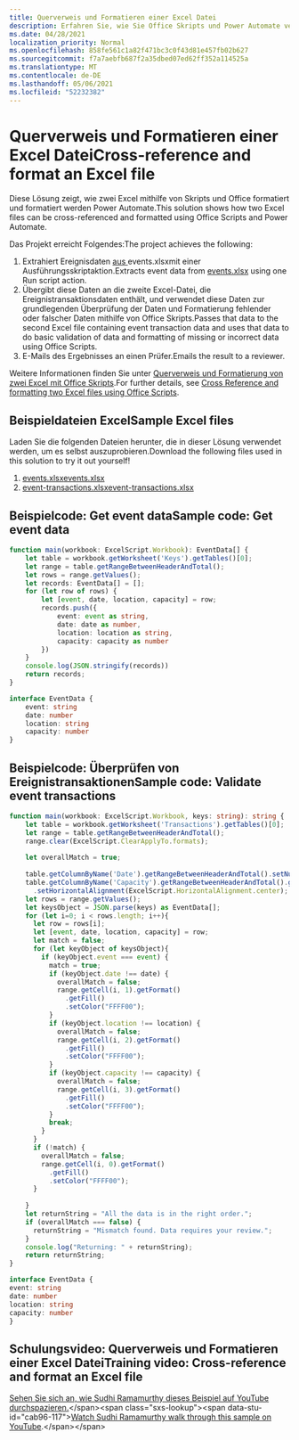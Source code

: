 ```yaml
---
title: Querverweis und Formatieren einer Excel Datei
description: Erfahren Sie, wie Sie Office Skripts und Power Automate verwenden, um eine Datei querverweisen und Excel formatieren.
ms.date: 04/28/2021
localization_priority: Normal
ms.openlocfilehash: 858fe561c1a82f471bc3c0f43d81e457fb02b627
ms.sourcegitcommit: f7a7aebfb687f2a35dbed07ed62ff352a114525a
ms.translationtype: MT
ms.contentlocale: de-DE
ms.lasthandoff: 05/06/2021
ms.locfileid: "52232382"
---
```

# <a name="cross-reference-and-format-an-excel-file"></a><span data-ttu-id="cab96-103">Querverweis und Formatieren einer Excel Datei</span><span class="sxs-lookup"><span data-stu-id="cab96-103">Cross-reference and format an Excel file</span></span>

<span data-ttu-id="cab96-104">Diese Lösung zeigt, wie zwei Excel mithilfe von Skripts und Office formatiert und formatiert werden Power Automate.</span><span class="sxs-lookup"><span data-stu-id="cab96-104">This solution shows how two Excel files can be cross-referenced and formatted using Office Scripts and Power Automate.</span></span>

<span data-ttu-id="cab96-105">Das Projekt erreicht Folgendes:</span><span class="sxs-lookup"><span data-stu-id="cab96-105">The project achieves the following:</span></span>

1. <span data-ttu-id="cab96-106">Extrahiert Ereignisdaten <a href="events.xlsx"> aus </a>events.xlsxmit einer Ausführungsskriptaktion.</span><span class="sxs-lookup"><span data-stu-id="cab96-106">Extracts event data from <a href="events.xlsx">events.xlsx</a> using one Run script action.</span></span>
1. <span data-ttu-id="cab96-107">Übergibt diese Daten an die zweite Excel-Datei, die Ereignistransaktionsdaten enthält, und verwendet diese Daten zur grundlegenden Überprüfung der Daten und Formatierung fehlender oder falscher Daten mithilfe von Office Skripts.</span><span class="sxs-lookup"><span data-stu-id="cab96-107">Passes that data to the second Excel file containing event transaction data and uses that data to do basic validation of data and formatting of missing or incorrect data using Office Scripts.</span></span>
1. <span data-ttu-id="cab96-108">E-Mails des Ergebnisses an einen Prüfer.</span><span class="sxs-lookup"><span data-stu-id="cab96-108">Emails the result to a reviewer.</span></span>

<span data-ttu-id="cab96-109">Weitere Informationen finden Sie unter [Querverweis und Formatierung von zwei Excel mit Office Skripts](https://powerusers.microsoft.com/t5/Power-Automate-Cookbook/Cross-Reference-and-formatting-two-Excel-files-using-Office/td-p/728535).</span><span class="sxs-lookup"><span data-stu-id="cab96-109">For further details, see [Cross Reference and formatting two Excel files using Office Scripts](https://powerusers.microsoft.com/t5/Power-Automate-Cookbook/Cross-Reference-and-formatting-two-Excel-files-using-Office/td-p/728535).</span></span>

## <a name="sample-excel-files"></a><span data-ttu-id="cab96-110">Beispieldateien Excel</span><span class="sxs-lookup"><span data-stu-id="cab96-110">Sample Excel files</span></span>

<span data-ttu-id="cab96-111">Laden Sie die folgenden Dateien herunter, die in dieser Lösung verwendet werden, um es selbst auszuprobieren.</span><span class="sxs-lookup"><span data-stu-id="cab96-111">Download the following files used in this solution to try it out yourself!</span></span>

1. <span data-ttu-id="cab96-112"><a href="events.xlsx">events.xlsx</a></span><span class="sxs-lookup"><span data-stu-id="cab96-112"><a href="events.xlsx">events.xlsx</a></span></span>
1. <span data-ttu-id="cab96-113"><a href="event-transactions.xlsx">event-transactions.xlsx</a></span><span class="sxs-lookup"><span data-stu-id="cab96-113"><a href="event-transactions.xlsx">event-transactions.xlsx</a></span></span>

## <a name="sample-code-get-event-data"></a><span data-ttu-id="cab96-114">Beispielcode: Get event data</span><span class="sxs-lookup"><span data-stu-id="cab96-114">Sample code: Get event data</span></span>

```TypeScript
function main(workbook: ExcelScript.Workbook): EventData[] {
    let table = workbook.getWorksheet('Keys').getTables()[0];
    let range = table.getRangeBetweenHeaderAndTotal();
    let rows = range.getValues();
    let records: EventData[] = [];
    for (let row of rows) {
        let [event, date, location, capacity] = row;
        records.push({
            event: event as string,
            date: date as number, 
            location: location as string,
            capacity: capacity as number
        })
    }
    console.log(JSON.stringify(records))
    return records;
}

interface EventData {
    event: string
    date: number
    location: string
    capacity: number
}
```

## <a name="sample-code-validate-event-transactions"></a><span data-ttu-id="cab96-115">Beispielcode: Überprüfen von Ereignistransaktionen</span><span class="sxs-lookup"><span data-stu-id="cab96-115">Sample code: Validate event transactions</span></span>

```TypeScript
function main(workbook: ExcelScript.Workbook, keys: string): string {
    let table = workbook.getWorksheet('Transactions').getTables()[0];
    let range = table.getRangeBetweenHeaderAndTotal();
    range.clear(ExcelScript.ClearApplyTo.formats);
  
    let overallMatch = true;
  
    table.getColumnByName('Date').getRangeBetweenHeaderAndTotal().setNumberFormatLocal("yyyy-mm-dd;@");
    table.getColumnByName('Capacity').getRangeBetweenHeaderAndTotal().getFormat()
      .setHorizontalAlignment(ExcelScript.HorizontalAlignment.center);
    let rows = range.getValues();
    let keysObject = JSON.parse(keys) as EventData[];
    for (let i=0; i < rows.length; i++){
      let row = rows[i];
      let [event, date, location, capacity] = row;
      let match = false;
      for (let keyObject of keysObject){
        if (keyObject.event === event) {
          match = true;
          if (keyObject.date !== date) {
            overallMatch = false;
            range.getCell(i, 1).getFormat()
              .getFill()
              .setColor("FFFF00");
          }
          if (keyObject.location !== location) {
            overallMatch = false;
            range.getCell(i, 2).getFormat()
              .getFill()
              .setColor("FFFF00");
          }
          if (keyObject.capacity !== capacity) {
            overallMatch = false;
            range.getCell(i, 3).getFormat()
              .getFill()
              .setColor("FFFF00");
          }   
          break;             
        }
      }
      if (!match) {
        overallMatch = false;
        range.getCell(i, 0).getFormat()
          .getFill()
          .setColor("FFFF00");      
      }
  
    }
    let returnString = "All the data is in the right order.";
    if (overallMatch === false) {
      returnString = "Mismatch found. Data requires your review.";
    }
    console.log("Returning: " + returnString);
    return returnString;
}

interface EventData {
event: string
date: number
location: string
capacity: number
}
```

## <a name="training-video-cross-reference-and-format-an-excel-file"></a><span data-ttu-id="cab96-116">Schulungsvideo: Querverweis und Formatieren einer Excel Datei</span><span class="sxs-lookup"><span data-stu-id="cab96-116">Training video: Cross-reference and format an Excel file</span></span>

<span data-ttu-id="cab96-117">[Sehen Sie sich an, wie Sudhi Ramamurthy dieses Beispiel auf YouTube durchspazieren.](https://youtu.be/dVwqBf483qo")</span><span class="sxs-lookup"><span data-stu-id="cab96-117">[Watch Sudhi Ramamurthy walk through this sample on YouTube](https://youtu.be/dVwqBf483qo").</span></span>
